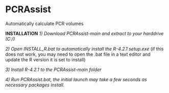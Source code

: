 # PCRAssist
Automatically calculate PCR volumes

**INSTALLATION**
_1) Download PCRAssist-main and extract to your harddrive (C:/)_

_2) Open INSTALL_R.bat to automatically install the R-4.2.1 setup.exe_ (if this does not work, you may need to open the .bat file in a text editor and update the R version it is set to install)

_3) Install R-4.2.1 to the PCRAssist-main folder_

_4) Run PCRAssist.bat, the initial launch may take a few seconds as necessary packages install._
